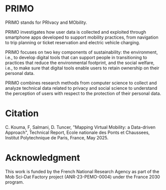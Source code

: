 # PRIMO

PRIMO stands for PRIvacy and MObility.

PRIMO investigates how user data is collected and exploited through smartphone apps developed to support mobility practices, from navigation to trip planning or ticket reservation and electric vehicle charging.

PRIMO focuses on two key components of sustainability: the environment, i.e., to develop digital tools that can support people in transitioning to practices that reduce the environmental footprint, and the social welfare, i.e., to make sure that digital tools enable users to retain ownership on their personal data.

PRIMO combines research methods from computer science to collect and analyze technical data related to privacy and social science to understand the perception of users with respect to the protection of their personal data.

# Citation

C. Kouma, F, Salmani, D. Tuncer, "Mapping Virtual Mobility: a Data-driven Approach", Technical Report, Ecole nationale des Ponts et Chaussees, Institut Polytechnique de Paris, France, May 2025.

# Acknowledgment

This work is funded by the French National Research Agency as part of the Mob Sci-Dat Factory project (ANR-23-PEMO-0004) under the France 2030 program.
